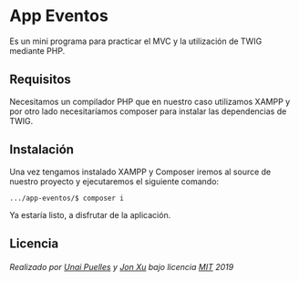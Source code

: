 # App Eventos

Es un mini programa para practicar el MVC y la utilización de TWIG mediante PHP.

## Requisitos

Necesitamos un compilador PHP que en nuestro caso utilizamos XAMPP y por otro lado necesitaríamos composer para instalar las dependencias de TWIG.

## Instalación

Una vez tengamos instalado XAMPP y Composer iremos al source de nuestro proyecto y ejecutaremos el siguiente comando:

```
.../app-eventos/$ composer i
```

Ya estaría listo, a disfrutar de la aplicación.

## Licencia

###### Realizado por [Unai Puelles](https://github.com/unaipuelles/) y [Jon Xu](https://github.com/mygoldxp/) bajo licencia [MIT](/LICENSE) 2019
